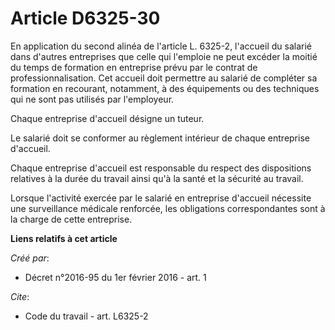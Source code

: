 # Article D6325-30

En application du second alinéa de l'article L. 6325-2, l'accueil du salarié dans d'autres entreprises que celle qui
l'emploie ne peut excéder la moitié du temps de formation en entreprise prévu par le contrat de professionnalisation. Cet
accueil doit permettre au salarié de compléter sa formation en recourant, notamment, à des équipements ou des techniques qui
ne sont pas utilisés par l'employeur. 

Chaque entreprise d'accueil désigne un tuteur. 

Le salarié doit se conformer au règlement intérieur de chaque entreprise d'accueil. 

Chaque entreprise d'accueil est responsable du respect des dispositions relatives à la durée du travail ainsi qu'à la santé
et la sécurité au travail. 

Lorsque l'activité exercée par le salarié en entreprise d'accueil nécessite une surveillance médicale renforcée, les
obligations correspondantes sont à la charge de cette entreprise.

**Liens relatifs à cet article**

_Créé par_:

  - Décret n°2016-95 du 1er février 2016 - art. 1

_Cite_:

  - Code du travail - art. L6325-2
